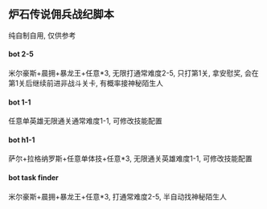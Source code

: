 ## 炉石传说佣兵战纪脚本

纯自制自用, 仅供参考

#### bot 2-5
米尔豪斯+晨拥+暴龙王+任意\*3, 无限打通常难度2-5, 只打第1关, 拿安慰奖, 会在第1关后继续前进非战斗关卡, 有概率接神秘陌生人

#### bot 1-1
任意单英雄无限通关通常难度1-1, 可修改技能配置

#### bot h1-1
萨尔+拉格纳罗斯+任意单体技+任意\*3, 无限通关英雄难度1-1, 可修改技能配置

#### bot task finder
米尔豪斯+晨拥+暴龙王+任意\*3, 打通常难度2-5, 半自动找神秘陌生人






